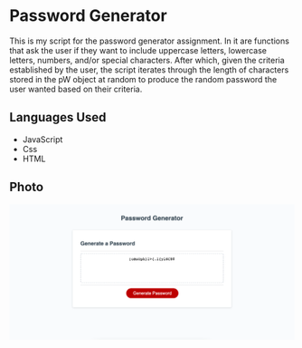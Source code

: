 # Password Generator

This is my script for the password generator assignment. In it are functions that ask the user if they want to include uppercase letters, lowercase letters, numbers, and/or special characters. After which, given the criteria established by the user, the script iterates through the length of characters stored in the pW object at random to produce the random password the user wanted based on their criteria.

## Languages Used
* JavaScript
* Css
* HTML

## Photo
![finsihed product of password generator](./assets/images/PWGscreenshot.png)